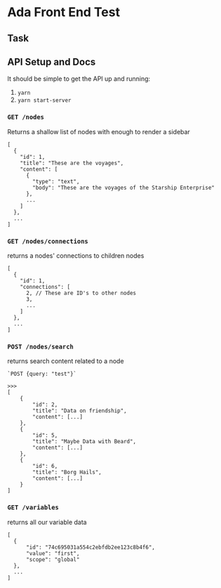 
# Ada Front End Test

## Task

## API Setup and Docs
It should be simple to get the API up and running:

1. `yarn`
2. `yarn start-server`

### `GET /nodes`

Returns a shallow list of nodes with enough to render a sidebar

```
[
  {
    "id": 1,
    "title": "These are the voyages",
    "content": [
      {
        "type": "text",
        "body": "These are the voyages of the Starship Enterprise"
      },
      ...
    ]
  },
  ...
]
```

### `GET /nodes/connections`

returns a nodes' connections to children nodes

```
[
  {
    "id": 1,
    "connections": [
      2, // These are ID's to other nodes
      3,
      ...
    ]
  },
  ...
]
```

### `POST /nodes/search`

returns search content related to a node


```
`POST {query: "test"}`

>>>
[
    {
        "id": 2,
        "title": "Data on friendship",
        "content": [...]
    },
    {
        "id": 5,
        "title": "Maybe Data with Beard",
        "content": [...]
    },
    {
        "id": 6,
        "title": "Borg Hails",
        "content": [...]
    }
]
```

### `GET /variables`

returns all our variable data

```
[
  {
      "id": "74c695031a554c2ebfdb2ee123c8b4f6",
      "value": "first",
      "scope": "global"
  },
  ...
]
```